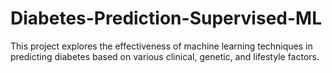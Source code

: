# Diabetes-Prediction-Supervised-ML
This project explores the effectiveness of machine learning techniques in predicting diabetes based on various clinical, genetic, and lifestyle factors.
